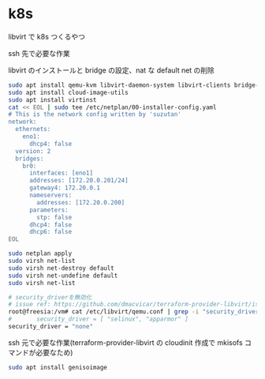 # k8s

libvirt で k8s つくるやつ

ssh 先で必要な作業

libvirt のインストールと bridge の設定、nat な default net の削除

```bash
sudo apt install qemu-kvm libvirt-daemon-system libvirt-clients bridge-utils
sudo apt install cloud-image-utils
sudo apt install virtinst
cat << EOL | sudo tee /etc/netplan/00-installer-config.yaml
# This is the network config written by 'suzutan'
network:
  ethernets:
    eno1:
      dhcp4: false
  version: 2
  bridges:
    br0:
      interfaces: [eno1]
      addresses: [172.20.0.201/24]
      gateway4: 172.20.0.1
      nameservers:
        addresses: [172.20.0.200]
      parameters:
        stp: false
      dhcp4: false
      dhcp6: false
EOL

sudo netplan apply
sudo virsh net-list
sudo virsh net-destroy default
sudo virsh net-undefine default
sudo virsh net-list

# security_driverを無効化
# issue ref: https://github.com/dmacvicar/terraform-provider-libvirt/issues/978#issuecomment-1276244924
root@freesia:/vm# cat /etc/libvirt/qemu.conf | grep -i "security_driver ="
#       security_driver = [ "selinux", "apparmor" ]
security_driver = "none"
```

ssh 元で必要な作業(terraform-provider-libvirt の cloudinit 作成で mkisofs コマンドが必要なため)

```bash
sudo apt install genisoimage
```
